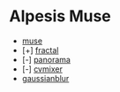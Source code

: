 Alpesis Muse
==============================================================================

- [muse](https://github.com/alpesis-muse/muse)
- [+] [fractal](https://github.com/alpesis-muse/fractal)
- [-] [panorama](https://github.com/alpesis-muse/panorama)
- [-] [cvmixer](https://github.com/alpesis-muse/cvmixer)
- [gaussianblur](https://github.com/alpesis-muse/gaussianblur)
